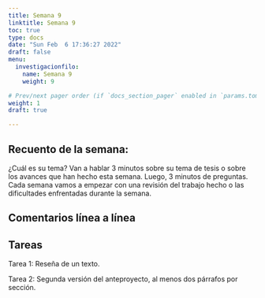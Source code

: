 ```yaml
---
title: Semana 9
linktitle: Semana 9
toc: true
type: docs
date: "Sun Feb  6 17:36:27 2022"
draft: false
menu:
  investigacionfilo:
    name: Semana 9
    weight: 9

# Prev/next pager order (if `docs_section_pager` enabled in `params.toml`)
weight: 1
draft: true

---
```


## Recuento de la semana: 

¿Cuál es su tema? Van a hablar 3 minutos sobre su tema de tesis o sobre los avances que han hecho esta semana. Luego, 3 minutos de preguntas. Cada semana vamos a empezar con una revisión del trabajo hecho o las dificultades enfrentadas durante la semana.

  

## Comentarios línea a línea



## Tareas  

Tarea 1: Reseña de un texto.
  
Tarea 2: Segunda versión del anteproyecto, al menos dos párrafos por sección.
 

